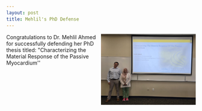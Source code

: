 ```yaml
---
layout: post
title: Mehlil's PhD Defense
---
```

<img style="float: right;" src="../assets/img/events/Defense1.jpg" width="50%" height="50%">

Congratulations to Dr. Mehlil Ahmed for successfully defending her PhD thesis titled: "Characterizing the Material Response of the Passive Myocardium''


